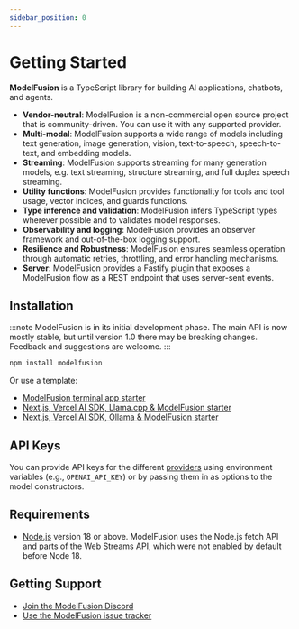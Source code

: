 ```yaml
---
sidebar_position: 0
---
```


# Getting Started

**ModelFusion** is a TypeScript library for building AI applications, chatbots, and agents.

- **Vendor-neutral**: ModelFusion is a non-commercial open source project that is community-driven. You can use it with any supported provider.
- **Multi-modal**: ModelFusion supports a wide range of models including text generation, image generation, vision, text-to-speech, speech-to-text, and embedding models.
- **Streaming**: ModelFusion supports streaming for many generation models, e.g. text streaming, structure streaming, and full duplex speech streaming.
- **Utility functions**: ModelFusion provides functionality for tools and tool usage, vector indices, and guards functions.
- **Type inference and validation**: ModelFusion infers TypeScript types wherever possible and to validates model responses.
- **Observability and logging**: ModelFusion provides an observer framework and out-of-the-box logging support.
- **Resilience and Robustness**: ModelFusion ensures seamless operation through automatic retries, throttling, and error handling mechanisms.
- **Server**: ModelFusion provides a Fastify plugin that exposes a ModelFusion flow as a REST endpoint that uses server-sent events.

## Installation

:::note
ModelFusion is in its initial development phase. The main API is now mostly stable, but until version 1.0 there may be breaking changes. Feedback and suggestions are welcome.
:::

```sh
npm install modelfusion
```

Or use a template:

- [ModelFusion terminal app starter](https://github.com/lgrammel/modelfusion-terminal-app-starter)
- [Next.js, Vercel AI SDK, Llama.cpp & ModelFusion starter](https://github.com/lgrammel/modelfusion-llamacpp-nextjs-starter)
- [Next.js, Vercel AI SDK, Ollama & ModelFusion starter](https://github.com/lgrammel/modelfusion-ollama-nextjs-starter)

## API Keys

You can provide API keys for the different [providers](/integration/model-provider/) using environment variables (e.g., `OPENAI_API_KEY`) or by passing them in as options to the model constructors.

## Requirements

- [Node.js](https://nodejs.org/en/download/) version 18 or above. ModelFusion uses the Node.js fetch API and parts of the Web Streams API, which were not enabled by default before Node 18.

## Getting Support

- [Join the ModelFusion Discord](https://discord.gg/GqCwYZATem)
- [Use the ModelFusion issue tracker](https://github.com/lgrammel/modelfusion/issues)

